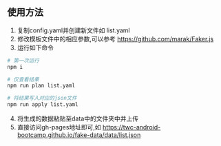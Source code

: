 ## 使用方法
1. 复制config.yaml并创建新文件如 list.yaml
2. 修改模板文件中的相应参数,可以参考 https://github.com/marak/Faker.js
3. 运行如下命令

  ```sh
  # 第一次运行
  npm i

  # 仅查看结果
  npm run plan list.yaml

  # 将结果写入对应的json文件
  npm run apply list.yaml
  ```
4. 将生成的数据粘贴至data中的文件夹中并上传
5. 直接访问gh-pages地址即可,如 https://twc-android-bootcamp.github.io/fake-data/data/list.json

